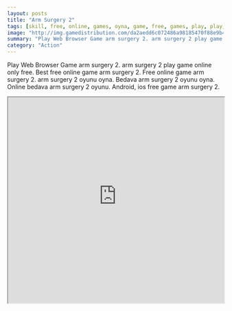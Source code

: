 ```yaml
---
layout: posts
title: "Arm Surgery 2"
tags: [skill, free, online, games, oyna, game, free, games, play, play, games]
image: "http://img.gamedistribution.com/da2aedd6c072486a98185470f88e9b44.jpg"
summary: "Play Web Browser Game arm surgery 2. arm surgery 2 play game online only free. Best free online game arm surgery 2. Free online game arm surgery 2. arm surgery 2 oyunu oyna. Bedava arm surgery 2 oyunu oyna. Online bedava arm surgery 2 oyunu. Android, ios free game arm surgery 2."
category: "Action"
---
```


Play Web Browser Game arm surgery 2. arm surgery 2 play game online only free. Best free online game arm surgery 2. Free online game arm surgery 2. arm surgery 2 oyunu oyna. Bedava arm surgery 2 oyunu oyna. Online bedava arm surgery 2 oyunu. Android, ios free game arm surgery 2.

<iframe width="100%" height="480px;" src="http://flash.gamedistribution.com?game=da2aedd6c072486a98185470f88e9b44"></iframe>